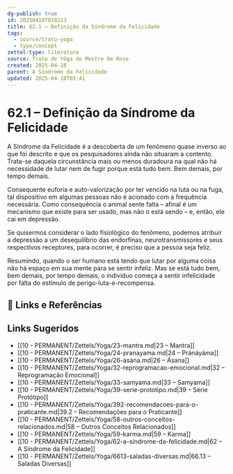 ```yaml
---
dg-publish: true
id: 20250418T020213
title: 62.1 – Definição da Síndrome da Felicidade
tags:
  - source/trato-yoga
  - type/concept
zettel-type: literature
source: Trato de Yôga do Mestre De Rose
created: 2025-04-18
parent: A Síndrome da Felicidade
updated: 2025-04-18T03:41
---
```


# 62.1 – Definição da Síndrome da Felicidade

A Síndrome da Felicidade é a descoberta de um fenômeno quase inverso ao que foi descrito e que os pesquisadores ainda não situaram a contento. Trata-se daquela circunstância mais ou menos duradoura na qual não há necessidade de lutar nem de fugir porque está tudo bem. Bem demais, por tempo demais.

Consequente euforia e auto-valorização por ter vencido na luta ou na fuga, tal dispositivo em algumas pessoas não é acionado com a frequência necessária. Como consequência o animal sente falta – afinal é um mecanismo que existe para ser usado, mas não o está sendo – e, então, ele cai em depressão.

Se quisermos considerar o lado fisiológico do fenômeno, podemos atribuir a depressão a um desequilíbrio das endorfinas, neurotransmissores e seus respectivos receptores, para ocorrer, é preciso que a pessoa seja feliz.

Resumindo, quando o ser humano está tendo que lutar por alguma coisa não há espaço em sua mente para se sentir infeliz. Mas se está tudo bem, bem demais, por tempo demais, o indivíduo começa a sentir infelicidade por falta do estímulo de perigo-luta-e-recompensa.

## 🔗 Links e Referências

## Links Sugeridos

- [[10 - PERMANENT/Zettels/Yoga/23-mantra.md\|23 – Mantra]]
- [[10 - PERMANENT/Zettels/Yoga/24-pranayama.md\|24 – Pránáyáma]]
- [[10 - PERMANENT/Zettels/Yoga/26-asana.md\|26 – Ásana]]
- [[10 - PERMANENT/Zettels/Yoga/32-reprogramacao-emocional.md\|32 – Reprogramação Emocional]]
- [[10 - PERMANENT/Zettels/Yoga/33-samyama.md\|33 – Samyama]]
- [[10 - PERMANENT/Zettels/Yoga/39-serie-prototipo.md\|39 – Série Protótipo]]
- [[10 - PERMANENT/Zettels/Yoga/392-recomendacoes-para-o-praticante.md\|39.2 – Recomendações para o Praticante]]
- [[10 - PERMANENT/Zettels/Yoga/58-outros-conceitos-relacionados.md\|58 – Outros Conceitos Relacionados]]
- [[10 - PERMANENT/Zettels/Yoga/59-karma.md\|59 – Karma]]
- [[10 - PERMANENT/Zettels/Yoga/62-a-sindrome-da-felicidade.md\|62 – A Síndrome da Felicidade]]
- [[10 - PERMANENT/Zettels/Yoga/6613-saladas-diversas.md\|66.13 – Saladas Diversas]]